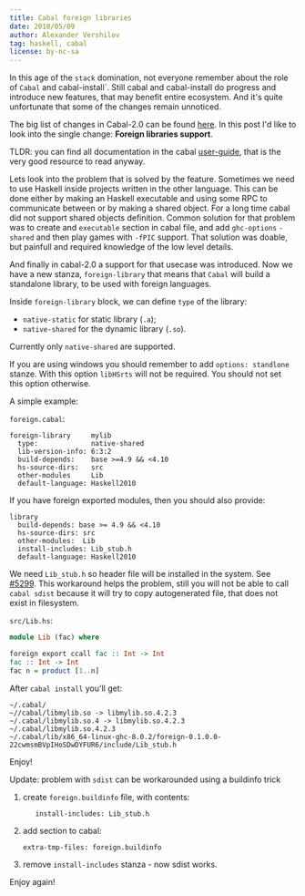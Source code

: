 ```yaml
---
title: Cabal foreign libraries
date: 2010/05/09
author: Alexander Vershilov
tag: haskell, cabal
license: by-nc-sa
---
```


In this age of the `stack` domination, not everyone remember about the
role of `Cabal` and cabal-install`. Still cabal and cabal-install do progress
and introduce new features, that may benefit entire ecosystem. And
it's quite unfortunate that some of the changes remain unnoticed.

The big list of changes in Cabal-2.0 can be found [here](http://coldwa.st/e/blog/2017-09-09-Cabal-2-0.html).
In this post I'd like to look into the single change: **Foreign libraries support**.

TLDR: you can find all documentation in the cabal [user-guide](https://www.haskell.org/cabal/users-guide/developing-packages.html#foreign-libraries), that is the very good resource to read anyway.

Lets look into the problem that is solved by the feature. Sometimes we need to
use Haskell inside projects written in the other language. This can be done either
by making an Haskell executable and using some RPC to communicate between or by
making a shared object. For a long time cabal did not support shared objects definition.
Common solution for that problem was to create and `executable` section in cabal file,
and add `ghc-options` `-shared` and then play games with `-fPIC` support. That solution
was doable, but painfull and required knowledge of the low level details.

And finally in cabal-2.0 a support for that usecase was introduced. Now we have a new
stanza, `foreign-library` that means that `Cabal` will build a standalone library, to
be used with foreign languages.

Inside `foreign-library` block, we can define `type` of the library:

  * `native-static` for static library (`.a`);
  * `native-shared` for the dynamic library (`.so`).

Currently only `native-shared` are supported.

If you are using windows you should remember to add `options: standlone` stanze. With
this option `libHSrts` will not be required. You should not set this option otherwise.

A simple example:

`foreign.cabal`:

```cabal
foreign-library     mylib
  type:             native-shared
  lib-version-info: 6:3:2
  build-depends:    base >=4.9 && <4.10
  hs-source-dirs:   src
  other-modules     Lib
  default-language: Haskell2010
```

If you have foreign exported modules, then you should also provide:

```cabal
library
  build-depends: base >= 4.9 && <4.10
  hs-source-dirs: src
  other-modules:  Lib
  install-includes: Lib_stub.h
  default-language: Haskell2010

```

We need `Lib_stub.h` so header file will be installed in the system.
See [#5299](https://github.com/haskell/cabal/issues/5299). This workaround
helps the problem, still you will not be able to call `cabal sdist` because
it will try to copy autogenerated file, that does not exist in filesystem.


`src/Lib.hs`:
```haskell
module Lib (fac) where

foreign export ccall fac :: Int -> Int
fac :: Int -> Int
fac n = product [1..n]
```

After `cabal install` you'll get:
```
~/.cabal/
~//cabal/libmylib.so -> libmylib.so.4.2.3
~/.cabal/libmylib.so.4 -> libmylib.so.4.2.3
~/.cabal/libmylib.so.4.2.3
~/.cabal/lib/x86_64-linux-ghc-8.0.2/foreign-0.1.0.0-22cwmsmBVpIHoSDwDYFUR6/include/Lib_stub.h
```

Enjoy!

Update: problem with `sdist` can be workarounded using a buildinfo trick

  1. create `foreign.buildinfo` file, with contents:
     ```
        install-includes: Lib_stub.h
     ```
  2. add section to cabal:
     ```
     extra-tmp-files: foreign.buildinfo
     ```
  3. remove `install-includes` stanza - now sdist works.


Enjoy again!

